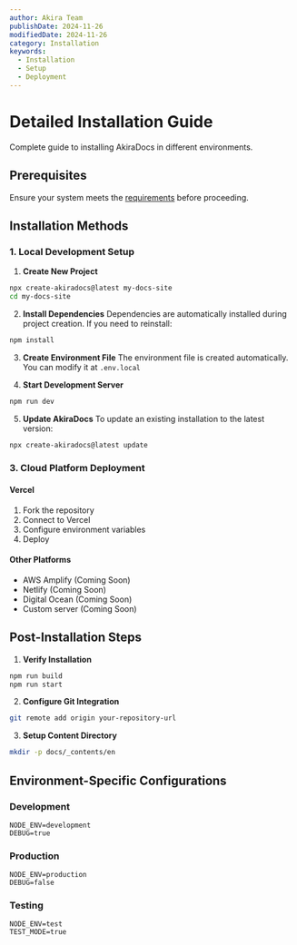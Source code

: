 ```yaml
---
author: Akira Team
publishDate: 2024-11-26
modifiedDate: 2024-11-26
category: Installation
keywords:
  - Installation
  - Setup
  - Deployment
---
```


# Detailed Installation Guide

Complete guide to installing AkiraDocs in different environments.

## Prerequisites

Ensure your system meets the [requirements](../getting-started/requirements.md) before proceeding.

## Installation Methods

### 1. Local Development Setup

1. **Create New Project**
```bash
npx create-akiradocs@latest my-docs-site
cd my-docs-site
```

2. **Install Dependencies**
Dependencies are automatically installed during project creation. If you need to reinstall:
```bash
npm install
```

3. **Create Environment File**
The environment file is created automatically. You can modify it at `.env.local`

4. **Start Development Server** 
```bash
npm run dev
```

5. **Update AkiraDocs**
To update an existing installation to the latest version:
```bash
npx create-akiradocs@latest update
```

### 3. Cloud Platform Deployment

#### Vercel
1. Fork the repository
2. Connect to Vercel
3. Configure environment variables
4. Deploy

#### Other Platforms
- AWS Amplify (Coming Soon)
- Netlify (Coming Soon)
- Digital Ocean (Coming Soon)
- Custom server (Coming Soon)

## Post-Installation Steps

1. **Verify Installation**
```bash
npm run build
npm run start
```

2. **Configure Git Integration**
```bash
git remote add origin your-repository-url
```

3. **Setup Content Directory**
```bash
mkdir -p docs/_contents/en
```

## Environment-Specific Configurations

### Development
```env
NODE_ENV=development
DEBUG=true
```

### Production
```env
NODE_ENV=production
DEBUG=false
```

### Testing
```env
NODE_ENV=test
TEST_MODE=true
```
